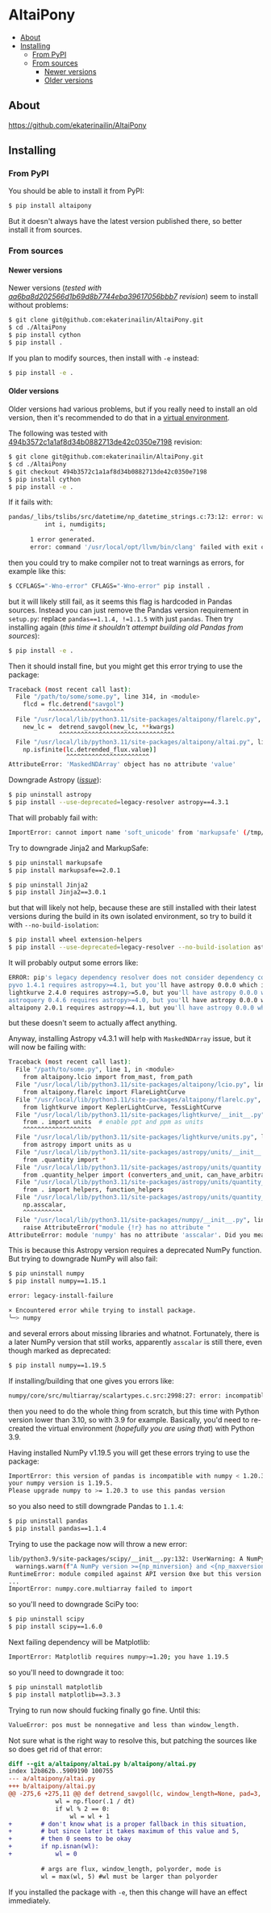 # AltaiPony

<!-- MarkdownTOC -->

- [About](#about)
- [Installing](#installing)
    - [From PyPI](#from-pypi)
    - [From sources](#from-sources)
        - [Newer versions](#newer-versions)
        - [Older versions](#older-versions)

<!-- /MarkdownTOC -->

## About

<https://github.com/ekaterinailin/AltaiPony>

## Installing

### From PyPI

You should be able to install it from PyPI:

``` sh
$ pip install altaipony
```

But it doesn't always have the latest version published there, so better install it from sources.

### From sources

#### Newer versions

Newer versions (*tested with [aa6ba8d202566d1b69d8b7744eba39617056bbb7](https://github.com/ekaterinailin/AltaiPony/commit/aa6ba8d202566d1b69d8b7744eba39617056bbb7) revision*) seem to install without problems:

``` sh
$ git clone git@github.com:ekaterinailin/AltaiPony.git
$ cd ./AltaiPony
$ pip install cython
$ pip install .
```

If you plan to modify sources, then install with `-e` instead:

``` sh
$ pip install -e .
```

#### Older versions

Older versions had various problems, but if you really need to install an old version, then it's recommended to do that in a [virtual environment](https://github.com/retifrav/scraps/blob/master/python/index.md#virtual-environment).

The following was tested with [494b3572c1a1af8d34b0882713de42c0350e7198](https://github.com/ekaterinailin/AltaiPony/commit/494b3572c1a1af8d34b0882713de42c0350e7198) revision:

``` sh
$ git clone git@github.com:ekaterinailin/AltaiPony.git
$ cd ./AltaiPony
$ git checkout 494b3572c1a1af8d34b0882713de42c0350e7198
$ pip install cython
$ pip install -e .
```

If it fails with:

``` sh
pandas/_libs/tslibs/src/datetime/np_datetime_strings.c:73:12: error: variable 'numdigits' set but not used [-Werror,-Wunused-but-set-variable]
          int i, numdigits;
                 ^
      1 error generated.
      error: command '/usr/local/opt/llvm/bin/clang' failed with exit code 1
```

then you could try to make compiler not to treat warnings as errors, for example like this:

``` sh
$ CCFLAGS="-Wno-error" CFLAGS="-Wno-error" pip install .
```

but it will likely still fail, as it seems this flag is hardcoded in Pandas sources. Instead you can just remove the Pandas version requirement in `setup.py`: replace `pandas==1.1.4, !=1.1.5` with just `pandas`. Then try installing again (*this time it shouldn't attempt building old Pandas from sources*):

``` sh
$ pip install -e .
```

Then it should install fine, but you might get this error trying to use the package:

``` sh
Traceback (most recent call last):
  File "/path/to/some/some.py", line 314, in <module>
    flcd = flc.detrend("savgol")
           ^^^^^^^^^^^^^^^^^^^^^
  File "/usr/local/lib/python3.11/site-packages/altaipony/flarelc.py", line 342, in detrend
    new_lc =  detrend_savgol(new_lc, **kwargs)
              ^^^^^^^^^^^^^^^^^^^^^^^^^^^^^^^^
  File "/usr/local/lib/python3.11/site-packages/altaipony/altai.py", line 353, in detrend_savgol
    np.isfinite(lc.detrended_flux.value)]
                ^^^^^^^^^^^^^^^^^^^^^^^
AttributeError: 'MaskedNDArray' object has no attribute 'value'
```

Downgrade Astropy (*[issue](https://github.com/ekaterinailin/AltaiPony/issues/74)*):

``` sh
$ pip uninstall astropy
$ pip install --use-deprecated=legacy-resolver astropy==4.3.1
```

That will probably fail with:

``` sh
ImportError: cannot import name 'soft_unicode' from 'markupsafe' (/tmp/pip-build-env-t9kbjs7v/overlay/lib/python3.10/site-packages/markupsafe/__init__.py)
```

Try to downgrade Jinja2 and MarkupSafe:

``` sh
$ pip uninstall markupsafe
$ pip install markupsafe==2.0.1

$ pip uninstall Jinja2
$ pip install Jinja2==3.0.1
```

but that will likely not help, because these are still installed with their latest versions during the build in its own isolated environment, so try to build it with `--no-build-isolation`:

``` sh
$ pip install wheel extension-helpers
$ pip install --use-deprecated=legacy-resolver --no-build-isolation astropy==4.3.1
```

It will probably output some errors like:

``` sh
ERROR: pip's legacy dependency resolver does not consider dependency conflicts when selecting packages. This behaviour is the source of the following dependency conflicts.
pyvo 1.4.1 requires astropy>=4.1, but you'll have astropy 0.0.0 which is incompatible.
lightkurve 2.4.0 requires astropy>=5.0, but you'll have astropy 0.0.0 which is incompatible.
astroquery 0.4.6 requires astropy>=4.0, but you'll have astropy 0.0.0 which is incompatible.
altaipony 2.0.1 requires astropy>=4.1, but you'll have astropy 0.0.0 which is incompatible.
```

but these doesn't seem to actually affect anything.

Anyway, installing Astropy v4.3.1 will help with `MaskedNDArray` issue, but it will now be failing with:

``` sh
Traceback (most recent call last):
  File "/path/to/some.py", line 1, in <module>
    from altaipony.lcio import from_mast, from_path
  File "/usr/local/lib/python3.11/site-packages/altaipony/lcio.py", line 6, in <module>
    from altaipony.flarelc import FlareLightCurve
  File "/usr/local/lib/python3.11/site-packages/altaipony/flarelc.py", line 11, in <module>
    from lightkurve import KeplerLightCurve, TessLightCurve
  File "/usr/local/lib/python3.11/site-packages/lightkurve/__init__.py", line 105, in <module>
    from . import units  # enable ppt and ppm as units
    ^^^^^^^^^^^^^^^^^^^
  File "/usr/local/lib/python3.11/site-packages/lightkurve/units.py", line 2, in <module>
    from astropy import units as u
  File "/usr/local/lib/python3.11/site-packages/astropy/units/__init__.py", line 17, in <module>
    from .quantity import *
  File "/usr/local/lib/python3.11/site-packages/astropy/units/quantity.py", line 28, in <module>
    from .quantity_helper import (converters_and_unit, can_have_arbitrary_unit,
  File "/usr/local/lib/python3.11/site-packages/astropy/units/quantity_helper/__init__.py", line 10, in <module>
    from . import helpers, function_helpers
  File "/usr/local/lib/python3.11/site-packages/astropy/units/quantity_helper/function_helpers.py", line 119, in <module>
    np.asscalar,
    ^^^^^^^^^^^
  File "/usr/local/lib/python3.11/site-packages/numpy/__init__.py", line 320, in __getattr__
    raise AttributeError("module {!r} has no attribute "
AttributeError: module 'numpy' has no attribute 'asscalar'. Did you mean: 'isscalar'?
```

This is because this Astropy version requires a deprecated NumPy function. But trying to downgrade NumPy will also fail:

``` sh
$ pip uninstall numpy
$ pip install numpy==1.15.1

error: legacy-install-failure

× Encountered error while trying to install package.
╰─> numpy
```

and several errors about missing libraries and whatnot. Fortunately, there is a later NumPy version that still works, apparently `asscalar` is still there, even though marked as deprecated:

``` sh
$ pip install numpy==1.19.5
```

If installing/building that one gives you errors like:

``` sh
numpy/core/src/multiarray/scalartypes.c.src:2998:27: error: incompatible type for argument 1 of ‘_Py_HashDouble’
```

then you need to do the whole thing from scratch, but this time with Python version lower than 3.10, so with 3.9 for example. Basically, you'd need to re-created the virtual environment (*hopefully you are using that*) with Python 3.9.

Having installed NumPy v1.19.5 you will get these errors trying to use the package:

``` sh
ImportError: this version of pandas is incompatible with numpy < 1.20.3
your numpy version is 1.19.5.
Please upgrade numpy to >= 1.20.3 to use this pandas version
```

so you also need to still downgrade Pandas to `1.1.4`:

``` sh
$ pip uninstall pandas
$ pip install pandas==1.1.4
```

Trying to use the package now will throw a new error:

``` sh
lib/python3.9/site-packages/scipy/__init__.py:132: UserWarning: A NumPy version >=1.21.6 and <1.28.0 is required for this version of SciPy (detected version 1.19.5)
  warnings.warn(f"A NumPy version >={np_minversion} and <{np_maxversion}"
RuntimeError: module compiled against API version 0xe but this version of numpy is 0xd
...
ImportError: numpy.core.multiarray failed to import
```

so you'll need to downgrade SciPy too:

``` sh
$ pip uninstall scipy
$ pip install scipy==1.6.0
```

Next failing dependency will be Matplotlib:

``` sh
ImportError: Matplotlib requires numpy>=1.20; you have 1.19.5
```

so you'll need to downgrade it too:

``` sh
$ pip uninstall matplotlib
$ pip install matplotlib==3.3.3
```

Trying to run now should fucking finally go fine. Until this:

``` sh
ValueError: pos must be nonnegative and less than window_length.
```

Not sure what is the right way to resolve this, but patching the sources like so does get rid of that error:

``` patch
diff --git a/altaipony/altai.py b/altaipony/altai.py
index 12b862b..5909190 100755
--- a/altaipony/altai.py
+++ b/altaipony/altai.py
@@ -275,6 +275,11 @@ def detrend_savgol(lc, window_length=None, pad=3, printwl=False, **kwargs):
             wl = np.floor(.1 / dt)
             if wl % 2 == 0:
                 wl = wl + 1
+        # don't know what is a proper fallback in this situation,
+        # but since later it takes maximum of this value and 5,
+        # then 0 seems to be okay
+        if np.isnan(wl):
+            wl = 0
         
         # args are flux, window_length, polyorder, mode is 
         wl = max(wl, 5) #wl must be larger than polyorder
```

If you installed the package with `-e`, then this change will have an effect immediately.
